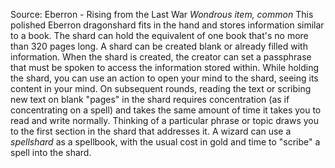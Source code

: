 Source: Eberron - Rising from the Last War
*Wondrous item, common*
This polished Eberron dragonshard fits in the hand and stores information similar to a book. The shard can hold the equivalent of one book that's no more than 320 pages long. A shard can be created blank or already filled with information. When the shard is created, the creator can set a passphrase that must be spoken to access the information stored within.
While holding the shard, you can use an action to open your mind to the shard, seeing its content in your mind. On subsequent rounds, reading the text or scribing new text on blank "pages" in the shard requires concentration (as if concentrating on a spell) and takes the same amount of time it takes you to read and write normally. Thinking of a particular phrase or topic draws you to the first section in the shard that addresses it.
A wizard can use a *spellshard* as a spellbook, with the usual cost in gold and time to "scribe" a spell into the shard.